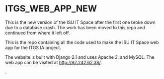 # ITGS_WEB_APP_NEW

This is the new version of the ISU IT Space after the first one broke down due to a database crash. The work has been moved to this repo
and continued from where it left off.

This is the repo containing all the code used to make the ISU IT Space web app for the ITGS IA project. 

The website is built with Django 2.1 and uses Apache 2, and MySQL. The web app can be visited at http://92.242.62.38/.

.

